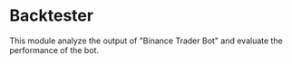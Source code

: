 # Backtester
This module analyze the output of "Binance Trader Bot" and evaluate the performance of the bot.
